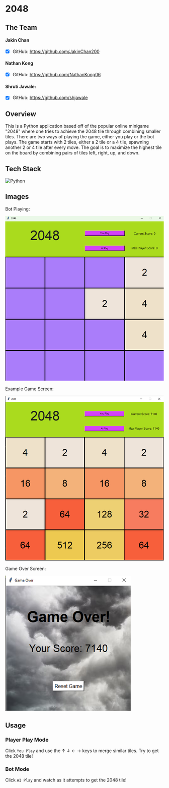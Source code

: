 # 2048 

## The Team

#### Jakin Chan 
- [x] GitHub: https://github.com/JakinChan200

#### Nathan Kong
- [x] GitHub: https://github.com/NathanKong06

#### Shruti Jawale:
- [x] GitHub: https://github.com/shjawale


## Overview
This is a Python application based off of the popular online minigame "2048" where one tries to achieve the 2048 tile through combining smaller tiles. There are two ways of playing the game, either you play or the bot plays.
The game starts with 2 tiles, either a 2 tile or a 4 tile, spawning another 2 or 4 tile after every move.
The goal is to maximize the highest tile on the board by combining pairs of tiles left, right, up, and down.

## Tech Stack
![Python](https://img.shields.io/badge/python-3670A0?style=for-the-badge&logo=python&logoColor=ffdd54)

## Images
Bot Playing:

![Bot Playing Gif](images/2048.gif)

Example Game Screen:

![Example Game Screen](images/UI.png)

Game Over Screen:

![Game Over Screen](images/GameOver.png)

## Usage
### Player Play Mode
Click `You Play` and use the &uarr; &darr; &larr; &rarr; keys to merge similar tiles. Try to get the 2048 tile!

### Bot Mode
Click `AI Play` and watch as it attempts to get the 2048 tile!